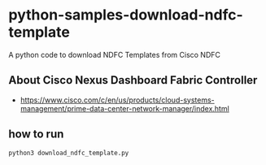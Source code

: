 # python-samples-download-ndfc-template

A python code to download NDFC Templates from Cisco NDFC

## About Cisco Nexus Dashboard Fabric Controller
- https://www.cisco.com/c/en/us/products/cloud-systems-management/prime-data-center-network-manager/index.html

## how to run
```
python3 download_ndfc_template.py
```
